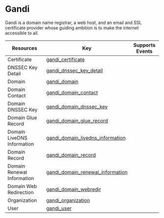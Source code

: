 Gandi
=====
Gandi is a domain name registrar, a web host, and an email and SSL certificate provider whose guiding ambition is to make the internet accessible to all.

| **Resources**              | **Key**                                                                       | **Supports Events** |
| -------------------------- | ----------------------------------------------------------------------------- | ------------------- |
| Certificate                | [gandi\_certificate](gandi\_certificate.md)                                   |                     |
| DNSSEC Key Detail          | [gandi\_dnssec\_key\_detail](gandi\_dnssec\_key\_detail.md)                   |                     |
| Domain                     | [gandi\_domain](gandi\_domain.md)                                             |                     |
| Domain Contact             | [gandi\_domain\_contact](gandi\_domain\_contact.md)                           |                     |
| Domain DNSSEC Key          | [gandi\_domain\_dnssec\_key](gandi\_domain\_dnssec\_key.md)                   |                     |
| Domain Glue Record         | [gandi\_domain\_glue\_record](gandi\_domain\_glue\_record.md)                 |                     |
| Domain LiveDNS Information | [gandi\_domain\_livedns\_information](gandi\_domain\_livedns\_information.md) |                     |
| Domain Record              | [gandi\_domain\_record](gandi\_domain\_record.md)                             |                     |
| Domain Renewal Information | [gandi\_domain\_renewal\_information](gandi\_domain\_renewal\_information.md) |                     |
| Domain Web Redirection     | [gandi\_domain\_webredir](gandi\_domain\_webredir.md)                         |                     |
| Organization               | [gandi\_organization](gandi\_organization.md)                                 |                     |
| User                       | [gandi\_user](gandi\_user.md)                                                 |                     |
